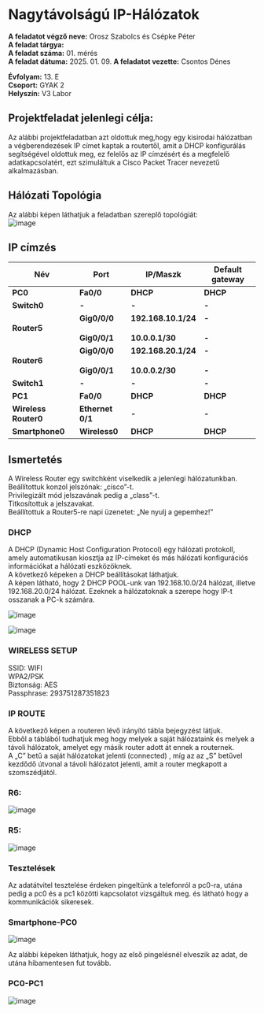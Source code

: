 # Nagytávolságú IP-Hálózatok   
**A feladatot végző neve:** Orosz Szabolcs és Csépke Péter  
**A feladat tárgya:**   
**A feladat száma:** 01. mérés  
**A feladat dátuma:** 2025. 01. 09. 
**A feladatot vezette:** Csontos Dénes

**Évfolyam:** 13. E  
**Csoport:** GYAK 2  
**Helyszín:** V3 Labor  

## Projektfeladat jelenlegi célja:  

Az alábbi projektfeladatban azt oldottuk meg,hogy egy kisirodai hálózatban a végberendezések IP címet kaptak a routertől, amit a DHCP konfigurálás segítségével oldottuk meg, ez felelős az IP címzésért és a megfelelő adatkapcsolatért, ezt szimuláltuk a Cisco Packet Tracer nevezetű alkalmazásban.  

## Hálózati Topológia
  
Az alábbi képen láthatjuk a feladatban szereplő topológiát:  
![image](https://github.com/user-attachments/assets/716f02d5-0442-4d7c-9d10-215abca33d7a)  



## IP címzés  

| **Név** | **Port** | **IP/Maszk** | **Default gateway** |  
| --- | --- | --- | --- |  
| **PC0** | **Fa0/0** | **DHCP** | **DHCP** |  
| **Switch0** | **\-** | **\-** | **\-** |  
| **Router5** | **Gig0/0/0**<br><br>**Gig0/0/1** | **192.168.10.1/24**<br><br>**10.0.0.1/30** | **\-**<br><br>**\-** |  
| **Router6** | **Gig0/0/0**<br><br>**Gig0/0/1** | **192.168.20.1/24**<br><br>**10.0.0.2/30** | **\-**<br><br>**\-** |  
| **Switch1** | **\-** | **\-** | **\-** |  
| **PC1** | **Fa0/0** | **DHCP** | **DHCP** |  
| **Wireless Router0** | **Ethernet 0/1** | **\-** | **\-** |  
| **Smartphone0** | **Wireless0** | **DHCP** | **DHCP** |  

## Ismertetés  
A Wireless Router egy switchként viselkedik a jelenlegi hálózatunkban.  
Beállítottuk konzol jelszónak: „cisco”-t.  
Privilegizált mód jelszavának pedig a „class”-t.  
Titkosítottuk a jelszavakat.  
Beállítottuk a Router5-re napi üzenetet: „Ne nyulj a gepemhez!”  

### DHCP
A DHCP (Dynamic Host Configuration Protocol) egy hálózati protokoll, amely automatikusan kiosztja az IP-címeket és más hálózati konfigurációs információkat a hálózati eszközöknek.  
A következő képeken a DHCP beállításokat láthatjuk.   
A képen látható, hogy 2 DHCP POOL-unk van 192.168.10.0/24 hálózat, illetve 192.168.20.0/24 hálózat. Ezeknek a hálózatoknak a szerepe hogy IP-t osszanak a PC-k számára.  

![image](https://github.com/user-attachments/assets/580bd822-92ff-4c2c-bf88-ca544fa5be42)

![image](https://github.com/user-attachments/assets/ffc252cd-5560-4d86-93e7-14c361d69b9f)

### WIRELESS SETUP 

SSID: WIFI  
WPA2/PSK  
Biztonság: AES  
Passphrase: 293751287351823  

### IP ROUTE

A következő képen a routeren lévő irányító tábla bejegyzést látjuk.  
Ebből a táblából tudhatjuk meg hogy melyek a saját hálózataink és melyek a távoli hálózatok, amelyet egy másik router adott át ennek a routernek.  
A „C” betű a saját hálózatokat jelenti (connected) , míg az az „S” betűvel kezdődő útvonal a távoli hálózatot jelenti, amit a router megkapott a szomszédjától.  

### R6:  
![image](https://github.com/user-attachments/assets/851af274-bcc1-4be9-afac-c8c22db0b625)



### R5:  
![image](https://github.com/user-attachments/assets/636231de-8047-4eea-856f-b08f0d5a418b)


### Tesztelések  

Az adatátvitel tesztelése érdeken pingeltünk a telefonról a pc0-ra, utána pedig a pc0 és a pc1 közötti kapcsolatot vizsgáltuk meg. és látható hogy a kommunikációk sikeresek.  

### Smartphone-PC0 
![image](https://github.com/user-attachments/assets/41fb5f95-fabd-4e18-989c-709c605b8507)


Az alábbi képeken láthatjuk, hogy az első pingelésnél elveszik az adat, de utána hibamentesen fut tovább.  

### PC0-PC1  
![image](https://github.com/user-attachments/assets/849d829a-e462-43c2-b27c-2c72cd85e6db)


